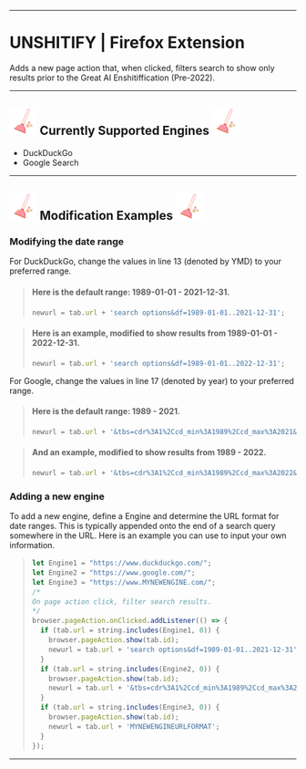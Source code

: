 <hr />

# **UNSHITIFY** | Firefox Extension


Adds a new page action that, when clicked, filters search to show only results prior to the Great AI Enshitiffication (Pre-2022).
<hr />

## ![An icon of a plunger.](https://github.com/symphonymarie/Unshitify/blob/main/icons/unshit-48.png)  Currently Supported Engines ![An icon of a plunger.](https://github.com/symphonymarie/Unshitify/blob/main/icons/unshit-48.png) 
* DuckDuckGo
* Google Search

<hr />
  
## ![An icon of a plunger.](https://github.com/symphonymarie/Unshitify/blob/main/icons/unshit-48.png)  Modification Examples ![An icon of a plunger.](https://github.com/symphonymarie/Unshitify/blob/main/icons/unshit-48.png) 


### Modifying the date range

For DuckDuckGo, change the values in line 13 (denoted by YMD) to your preferred range.
>
> #### Here is the default range: 1989-01-01 - 2021-12-31.
> ```js
> newurl = tab.url + 'search options&df=1989-01-01..2021-12-31';
> 

>
> #### Here is an example, modified to show results from 1989-01-01 - 2022-12-31.
> ```js
> newurl = tab.url + 'search options&df=1989-01-01..2022-12-31';
> 

For Google, change the values in line 17 (denoted by year) to your preferred range.
>
> #### Here is the default range: 1989 - 2021.
> ```js
> newurl = tab.url + '&tbs=cdr%3A1%2Ccd_min%3A1989%2Ccd_max%3A2021&tbm=';
> 

>
>  #### And an example, modified to show results from 1989 - 2022.
> ```js
> newurl = tab.url + '&tbs=cdr%3A1%2Ccd_min%3A1989%2Ccd_max%3A2022&tbm=';
>


### Adding a new engine

To add a new engine, define a Engine and determine the URL format for date ranges. This is typically appended onto the end of a search query somewhere in the URL. Here is an example you can use to input your own information.
> ```js
> let Engine1 = "https://www.duckduckgo.com/";
> let Engine2 = "https://www.google.com/";
> let Engine3 = "https://www.MYNEWENGINE.com/";
> /*
> On page action click, filter search results.
> */
> browser.pageAction.onClicked.addListener(() => {
>   if (tab.url = string.includes(Engine1, 0)) {
>     browser.pageAction.show(tab.id);
>     newurl = tab.url + 'search options&df=1989-01-01..2021-12-31';
>   }
>   if (tab.url = string.includes(Engine2, 0)) {
>     browser.pageAction.show(tab.id);
>     newurl = tab.url + '&tbs=cdr%3A1%2Ccd_min%3A1989%2Ccd_max%3A2021&tbm=';
>   }
>   if (tab.url = string.includes(Engine3, 0)) {
>     browser.pageAction.show(tab.id);
>     newurl = tab.url + 'MYNEWENGINEURLFORMAT';
>   }
> });


     
***
